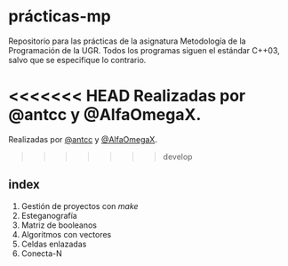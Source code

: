 # prácticas-mp

Repositorio para las prácticas de la asignatura Metodología de la Programación de la UGR.
Todos los programas siguen el estándar C++03, salvo que se especifique lo contrario.

<<<<<<< HEAD
Realizadas por @antcc y @AlfaOmegaX.
=======
Realizadas por [@antcc](https://github.com/antcc) y [@AlfaOmegaX](https://github.com/AlfaOmegaX).
>>>>>>> develop

## index

1. Gestión de proyectos con *make*
2. Esteganografía
3. Matriz de booleanos
4. Algoritmos con vectores
5. Celdas enlazadas
6. Conecta-N
